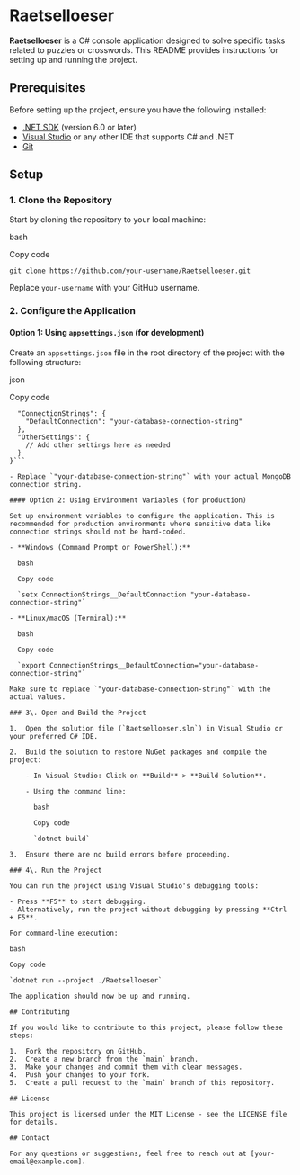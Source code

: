# Raetselloeser

**Raetselloeser** is a C# console application designed to solve specific tasks related to puzzles or crosswords. This README provides instructions for setting up and running the project.

## Prerequisites

Before setting up the project, ensure you have the following installed:

- [.NET SDK](https://dotnet.microsoft.com/download) (version 6.0 or later)
- [Visual Studio](https://visualstudio.microsoft.com/) or any other IDE that supports C# and .NET
- [Git](https://git-scm.com/)

## Setup

### 1\. Clone the Repository

Start by cloning the repository to your local machine:

bash

Copy code

`git clone https://github.com/your-username/Raetselloeser.git`

Replace `your-username` with your GitHub username.

### 2\. Configure the Application

#### Option 1: Using `appsettings.json` (for development)

Create an `appsettings.json` file in the root directory of the project with the following structure:

json

Copy code

```{
  "ConnectionStrings": {
    "DefaultConnection": "your-database-connection-string"
  },
  "OtherSettings": {
    // Add other settings here as needed
  }
}```

- Replace `"your-database-connection-string"` with your actual MongoDB connection string.

#### Option 2: Using Environment Variables (for production)

Set up environment variables to configure the application. This is recommended for production environments where sensitive data like connection strings should not be hard-coded.

- **Windows (Command Prompt or PowerShell):**

  bash

  Copy code

  `setx ConnectionStrings__DefaultConnection "your-database-connection-string"`

- **Linux/macOS (Terminal):**

  bash

  Copy code

  `export ConnectionStrings__DefaultConnection="your-database-connection-string"`

Make sure to replace `"your-database-connection-string"` with the actual values.

### 3\. Open and Build the Project

1.  Open the solution file (`Raetselloeser.sln`) in Visual Studio or your preferred C# IDE.

2.  Build the solution to restore NuGet packages and compile the project:

    - In Visual Studio: Click on **Build** > **Build Solution**.

    - Using the command line:

      bash

      Copy code

      `dotnet build`

3.  Ensure there are no build errors before proceeding.

### 4\. Run the Project

You can run the project using Visual Studio's debugging tools:

- Press **F5** to start debugging.
- Alternatively, run the project without debugging by pressing **Ctrl + F5**.

For command-line execution:

bash

Copy code

`dotnet run --project ./Raetselloeser`

The application should now be up and running.

## Contributing

If you would like to contribute to this project, please follow these steps:

1.  Fork the repository on GitHub.
2.  Create a new branch from the `main` branch.
3.  Make your changes and commit them with clear messages.
4.  Push your changes to your fork.
5.  Create a pull request to the `main` branch of this repository.

## License

This project is licensed under the MIT License - see the LICENSE file for details.

## Contact

For any questions or suggestions, feel free to reach out at [your-email@example.com].
